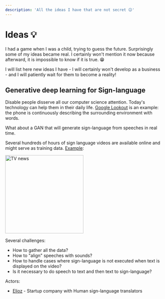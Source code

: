 ```yaml
---
description: 'All the ideas I have that are not secret 😉'
---
```


# Ideas 💡

I had a game when I was a child, trying to guess the future. Surprisingly some of my ideas became real. I certainly won't mention it now because afterward, it is impossible to know if it is true. 😁

I will list here new ideas I have - I will certainly won't develop as a business - and I will patiently wait for them to become a reality!

## Generative deep learning for Sign-language

Disable people disserve all our computer science attention. Today's technology can help them in their daily life. [Google Lookout](https://www.blog.google/outreach-initiatives/accessibility/lookout-discover-your-surroundings-help-ai/) is an example: the phone is continuously describing the surrounding environment with words.

What about a GAN that will generate sign-language from speeches in real time.

Several hundreds of hours of sign language videos are available online and might serve as training data. [Example](https://www.youtube.com/watch?v=g79sOA3qy5U):

<img src="/images/ideas/sign-language.png" width="250px" alt="TV news"/>

Several challenges:

* How to gather all the data?
* How to "align" speeches with sounds?
* How to handle cases where sign-language is not executed when text is displayed on the video?
* Is it necessary to do speech to text and then text to sign-language?

Actors:

* [Elioz](https://www.elioz.fr/) - Startup company with Human sign-language translators
